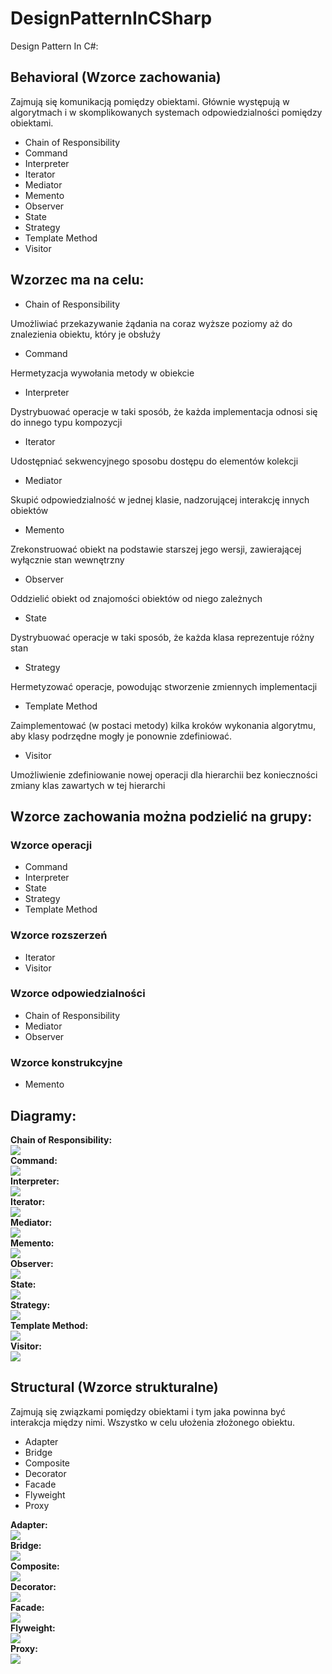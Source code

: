 # DesignPatternInCSharp
Design Pattern In C#:
## Behavioral (Wzorce zachowania)
Zajmują się komunikacją pomiędzy obiektami. Głównie występują w algorytmach i w skomplikowanych systemach odpowiedzialności pomiędzy obiektami.
* Chain of Responsibility
* Command
* Interpreter
* Iterator
* Mediator
* Memento
* Observer
* State
* Strategy
* Template Method
* Visitor
## Wzorzec ma na celu:
* Chain of Responsibility

Umożliwiać przekazywanie żądania na coraz wyższe poziomy aż do znalezienia obiektu, który je obsłuży
* Command

Hermetyzacja wywołania metody w obiekcie
* Interpreter

Dystrybuować operacje w taki sposób, że każda implementacja odnosi się do innego typu kompozycji
* Iterator

Udostępniać sekwencyjnego sposobu dostępu do elementów kolekcji
* Mediator

Skupić odpowiedzialność w jednej klasie, nadzorującej interakcję innych obiektów
* Memento

Zrekonstruować obiekt na podstawie starszej jego wersji, zawierającej wyłącznie stan wewnętrzny
* Observer

Oddzielić obiekt od znajomości obiektów od niego zależnych
* State

Dystrybuować operacje w taki sposób, że każda klasa reprezentuje różny stan
* Strategy

Hermetyzować operacje, powodując stworzenie zmiennych implementacji
* Template Method

Zaimplementować (w postaci metody) kilka kroków wykonania algorytmu, aby klasy podrzędne mogły je ponownie zdefiniować.
* Visitor

Umożliwienie zdefiniowanie nowej operacji dla hierarchii bez konieczności zmiany klas zawartych w tej hierarchi
## Wzorce zachowania można podzielić na grupy:
### Wzorce operacji
* Command
* Interpreter
* State
* Strategy
* Template Method
### Wzorce rozszerzeń
* Iterator
* Visitor
### Wzorce odpowiedzialności
* Chain of Responsibility
* Mediator
* Observer
### Wzorce konstrukcyjne
* Memento
## Diagramy:
<b>Chain of Responsibility:</b>
<br>
<img src="ChainOfResponsibility.png"><br>
<b>Command:</b>
<br>
<img src="Interpreter.png"><br>
<b>Interpreter:</b>
<br>
<img src="Interpreter.png"><br>
<b>Iterator:</b>
<br>
<img src="Iterator.png"><br>
<b>Mediator:</b>
<br>
<img src="Mediator.png"><br>
<b>Memento:</b>
<br>
<img src="Memento.png"><br>
<b>Observer:</b>
<br>
<img src="Observer.png"><br>
<b>State:</b>
<br>
<img src="State.png"><br>
<b>Strategy:</b>
<br>
<img src="Strategy.png"><br>
<b>Template Method:</b>
<br>
<img src="TemplateMethod.png"><br>
<b>Visitor:</b>
<br>
<img src="Visitor.png"><br>

## Structural (Wzorce strukturalne)
Zajmują się związkami pomiędzy obiektami i tym jaka powinna być interakcja między nimi. Wszystko w celu ułożenia złożonego obiektu.
* Adapter
* Bridge
* Composite
* Decorator
* Facade
* Flyweight
* Proxy

<b>Adapter:</b>
<br>
<img src="Adapter.png"><br>
<b>Bridge:</b>
<br>
<img src="Bridge.png"><br>
<b>Composite:</b>
<br>
<img src="Composite.png"><br>
<b>Decorator:</b>
<br>
<img src="Decorator.png"><br>
<b>Facade:</b>
<br>
<img src="Facade.png"><br>
<b>Flyweight:</b>
<br>
<img src="Flyweight.png"><br>
<b>Proxy:</b>
<br>
<img src="Proxy.png"><br>

